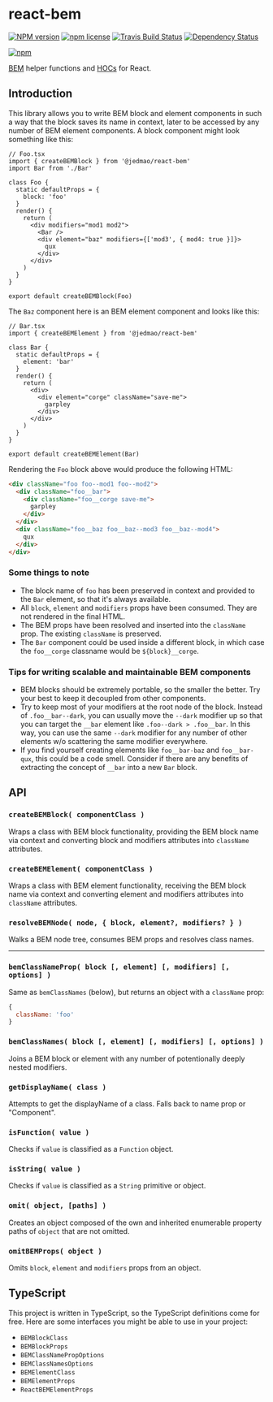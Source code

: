 # react-bem

[![NPM version](http://img.shields.io/npm/v/@jedmao/react-bem.svg?style=flat)](https://www.npmjs.org/package/react-bem)
[![npm license](http://img.shields.io/npm/l/@jedmao/react-bem.svg?style=flat-square)](https://www.npmjs.org/package/react-bem)
[![Travis Build Status](https://img.shields.io/travis/jedmao/react-bem.svg)](https://travis-ci.org/jedmao/react-bem)
[![Dependency Status](https://gemnasium.com/badges/github.com/jedmao/react-bem.svg)](https://gemnasium.com/github.com/jedmao/react-bem)

[![npm](https://nodei.co/npm/@jedmao/react-bem.svg?downloads=true)](https://nodei.co/npm/react-bem/)

[BEM](https://csswizardry.com/2013/01/mindbemding-getting-your-head-round-bem-syntax/) helper functions and [HOCs](https://reactjs.org/docs/higher-order-components.html) for React.

## Introduction

This library allows you to write BEM block and element components in such a way that the block saves its name in context, later to be accessed by any number of BEM element components. A block component might look something like this:

```tsx
// Foo.tsx
import { createBEMBlock } from '@jedmao/react-bem'
import Bar from './Bar'

class Foo {
  static defaultProps = {
    block: 'foo'
  }
  render() {
    return (
      <div modifiers="mod1 mod2">
        <Bar />
        <div element="baz" modifiers={['mod3', { mod4: true }]}>
          qux
        </div>
      </div>
    )
  }
}

export default createBEMBlock(Foo)
```

The `Baz` component here is an BEM element component and looks like this:

```tsx
// Bar.tsx
import { createBEMElement } from '@jedmao/react-bem'

class Bar {
  static defaultProps = {
    element: 'bar'
  }
  render() {
    return (
      <div>
        <div element="corge" className="save-me">
          garpley
        </div>
      </div>
    )
  }
}

export default createBEMElement(Bar)
```

Rendering the `Foo` block above would produce the following HTML:

```html
<div className="foo foo--mod1 foo--mod2">
  <div className="foo__bar">
    <div className="foo__corge save-me">
      garpley
    </div>
  </div>
  <div className="foo__baz foo__baz--mod3 foo__baz--mod4">
    qux
  </div>
</div>
```

### Some things to note
- The block name of `foo` has been preserved in context and provided to the `Bar` element, so that it's always available.
- All `block`, `element` and `modifiers` props have been consumed. They are not rendered in the final HTML.
- The BEM props have been resolved and inserted into the `className` prop. The existing `className` is preserved.
- The `Bar` component could be used inside a different block, in which case the `foo__corge` classname would be `${block}__corge`.

### Tips for writing scalable and maintainable BEM components
- BEM blocks should be extremely portable, so the smaller the better. Try your best to keep it decoupled from other components.
- Try to keep most of your modifiers at the root node of the block. Instead of `.foo__bar--dark`, you can usually move the `--dark` modifier up so that you can target the `__bar` element like `.foo--dark > .foo__bar`. In this way, you can use the same `--dark` modifier for any number of other elements w/o scattering the same modifier everywhere.
- If you find yourself creating elements like `foo__bar-baz` and `foo__bar-qux`, this could be a code smell. Consider if there are any benefits of extracting the concept of `__bar` into a new `Bar` block.

## API

### `createBEMBlock( componentClass )`

Wraps a class with BEM block functionality, providing the BEM block name via context and converting block and modifiers attributes into `className` attributes.

### `createBEMElement( componentClass )`

Wraps a class with BEM element functionality, receiving the BEM block name via context and converting element and modifiers attributes into `className` attributes.

### `resolveBEMNode( node, { block, element?, modifiers? } )`

Walks a BEM node tree, consumes BEM props and resolves class names.

---

### `bemClassNameProp( block [, element] [, modifiers] [, options] )`

Same as `bemClassNames` (below), but returns an object with a `className` prop:

```js
{
  className: 'foo'
}
```

### `bemClassNames( block [, element] [, modifiers] [, options] )`

Joins a BEM block or element with any number of potentionally deeply nested modifiers.

### `getDisplayName( class )`

Attempts to get the displayName of a class. Falls back to name prop or "Component".

### `isFunction( value )`

Checks if `value` is classified as a `Function` object.

### `isString( value )`

Checks if `value` is classified as a `String` primitive or object.

### `omit( object, [paths] )`

Creates an object composed of the own and inherited enumerable property paths of `object` that are not omitted.

### `omitBEMProps( object )`

Omits `block`, `element` and `modifiers` props from an object.

## TypeScript

This project is written in TypeScript, so the TypeScript definitions come for free. Here are some interfaces you might be able to use in your project:

- `BEMBlockClass`
- `BEMBlockProps`
- `BEMClassNamePropOptions`
- `BEMClassNamesOptions`
- `BEMElementClass`
- `BEMElementProps`
- `ReactBEMElementProps`
